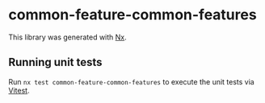 # common-feature-common-features

This library was generated with [Nx](https://nx.dev).

## Running unit tests

Run `nx test common-feature-common-features` to execute the unit tests via [Vitest](https://vitest.dev/).
